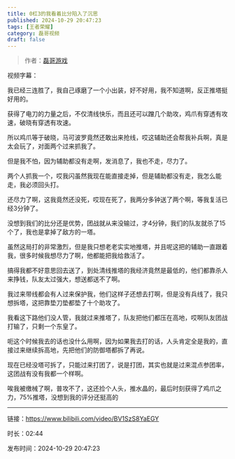 ```yaml
---
title: 0杠3的我看着比分陷入了沉思
published: 2024-10-29 20:47:23
tags: [王者荣耀]
category: 磊哥视频
draft: false
---
```



> 作者：[磊哥游戏](https://space.bilibili.com/268941858?spm_id_from=333.788.upinfo.head.click)

视频字幕：

我已经三连胜了，我自己琢磨了一个小出装，好不好用，我不知道啊，反正推塔挺好用的。

获得了电刀的力量之后，不仅清线快乐，而且还可以蹭几个助攻，鸡爪有穿透有攻速，破晓有穿透有攻速。

所以鸡爪等于破晓，马可波罗竟然还敢出来抢线，哎这辅助还会帮我补兵啊，真是太会玩了，对面两个过来抓我了。

但是我不怕，因为辅助都没有走啊，发消息了，我也不走，尽力了。

两个人抓我一个，哎我闪虽然我现在能直接走掉，但是辅助都没有走，我怎么能走，我必须回头打。

还尽力了啊，这我竟然还没死，哎现在死了，我两分多钟送了两个啊，等我复活已经3分钟了。

没想到我们的比分还是优势，团战就从来没输过，才4分钟，我们的队友就杀了15个了，我也是拿掉了敌方的一塔。

虽然这局打的非常激烈，但是我只想老老实实地推塔，并且呢这把的辅助一直跟着我，很多时候我想尽力了啊，他都能把我给救活了。

搞得我都不好意思回去送了，到处清线推塔的我经济竟然是最低的，他们都靠杀人来挣钱，队友太过强大，想送都送不了啊。

我过来带线都会有人过来保护我，他们这样子还想去打啊，但是没有兵线了，我只想拆塔，这把靠垫刀垫都垫了十个助攻了。

我看这下路他们没人管，我就过来推塔了，队友把他们都压在高地，哎啊队友团战打输了，只剩一个东皇了。

呃这个时候我去的话也没什么用啊，因为如果我去打的话，人头肯定全是我的，直接过来继续拆高地，先把他们的防御塔都拆了再说。

现在已经没塔可拆了，只能过来打团了，说是打团，其实也就是过来混点参团率，这团战有没有我都一个样啊。

唉我被缴械了啊，普攻不了，这还捡个人头，推水晶的，最后时刻获得了鸡爪之力，75%推塔，没想到我的评分还挺高的

---

链接：https://www.bilibili.com/video/BV1SzS8YaEGY

时长：02:44

发布时间：2024-10-29 20:47:23
